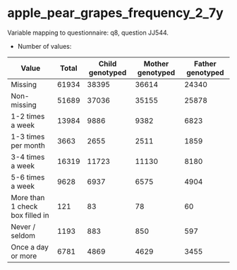 # apple_pear_grapes_frequency_2_7y
Variable mapping to questionnaire: q8, question JJ544.
- Number of values:

| Value | Total | Child genotyped | Mother genotyped | Father genotyped |
| ----- | ----- | --------------- | ---------------- | ---------------- |
| Missing | 61934 | 38395 | 36614 | 24340 |
| Non-missing | 51689 | 37036 | 35155 | 25878 |
| 1-2 times a week | 13984 | 9886 | 9382 |6823 |
| 1-3 times per month | 3663 | 2655 | 2511 |1859 |
| 3-4 times a week | 16319 | 11723 | 11130 |8180 |
| 5-6 times a week | 9628 | 6937 | 6575 |4904 |
| More than 1 check box filled in | 121 | 83 | 78 |60 |
| Never / seldom | 1193 | 883 | 850 |597 |
| Once a day or more | 6781 | 4869 | 4629 |3455 |



